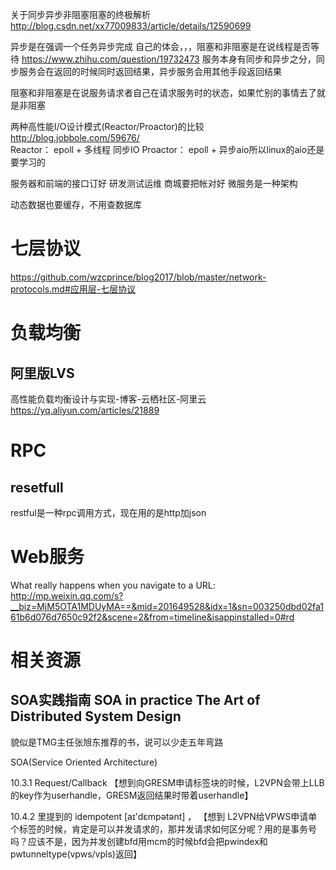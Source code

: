 

关于同步异步非阻塞阻塞的终极解析 <http://blog.csdn.net/xx77009833/article/details/12590699>

异步是在强调一个任务异步完成
自己的体会，，，阻塞和非阻塞是在说线程是否等待
https://www.zhihu.com/question/19732473
服务本身有同步和异步之分，同步服务会在返回的时候同时返回结果，异步服务会用其他手段返回结果

阻塞和非阻塞是在说服务请求者自己在请求服务时的状态，如果忙别的事情去了就是非阻塞


两种高性能I/O设计模式(Reactor/Proactor)的比较 
http://blog.jobbole.com/59676/   
Reactor：  epoll + 多线程 同步IO
Proactor： epoll + 异步aio所以linux的aio还是要学习的

服务器和前端的接口订好
研发测试运维
商城要把帐对好
微服务是一种架构

动态数据也要缓存，不用查数据库

# 七层协议
<https://github.com/wzcprince/blog2017/blob/master/network-protocols.md#应用层-七层协议>

# 负载均衡

## 阿里版LVS
高性能负载均衡设计与实现-博客-云栖社区-阿里云
<https://yq.aliyun.com/articles/21889> 


# RPC

## resetfull
restful是一种rpc调用方式，现在用的是http加json

# Web服务

What really happens when you navigate to a URL:
http://mp.weixin.qq.com/s?__biz=MjM5OTA1MDUyMA==&mid=201649528&idx=1&sn=003250dbd02fa161b6d076d7650c92f2&scene=2&from=timeline&isappinstalled=0#rd



# 相关资源

## SOA实践指南 SOA in practice The Art of Distributed System Design
貌似是TMG主任张旭东推荐的书，说可以少走五年弯路

SOA(Service Oriented Architecture) 

10.3.1 Request/Callback
【想到向GRESM申请标签块的时候，L2VPN会带上LLB的key作为userhandle，GRESM返回结果时带着userhandle】

10.4.2 里提到的 idempotent  [aɪ'dɛmpətənt] ，
 【想到 L2VPN给VPWS申请单个标签的时候，肯定是可以并发请求的，那并发请求如何区分呢？用的是事务号吗？应该不是，因为并发创建bfd用mcm的时候bfd会把pwindex和pwtunneltype(vpws/vpls)返回】






